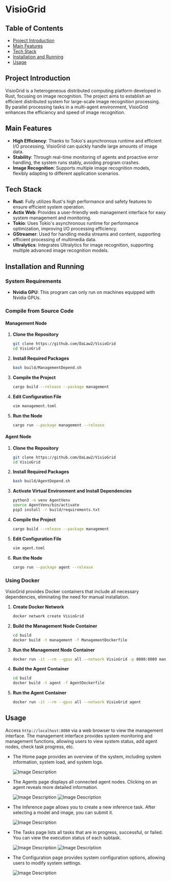 # VisioGrid

## Table of Contents
- [Project Introduction](#project-introduction)
- [Main Features](#main-features)
- [Tech Stack](#tech-stack)
- [Installation and Running](#installation-and-running)
- [Usage](#usage)

## Project Introduction
VisioGrid is a heterogeneous distributed computing platform developed in Rust, focusing on image recognition. The project aims to establish an efficient distributed system for large-scale image recognition processing. By parallel processing tasks in a multi-agent environment, VisioGrid enhances the efficiency and speed of image recognition.

## Main Features
- **High Efficiency**: Thanks to Tokio's asynchronous runtime and efficient I/O processing, VisioGrid can quickly handle large amounts of image data.
- **Stability**: Through real-time monitoring of agents and proactive error handling, the system runs stably, avoiding program crashes.
- **Image Recognition**: Supports multiple image recognition models, flexibly adapting to different application scenarios.

## Tech Stack
- **Rust**: Fully utilizes Rust's high performance and safety features to ensure efficient system operation.
- **Actix Web**: Provides a user-friendly web management interface for easy system management and monitoring.
- **Tokio**: Uses Tokio's asynchronous runtime for performance optimization, improving I/O processing efficiency.
- **GStreamer**: Used for handling media streams and content, supporting efficient processing of multimedia data.
- **Ultralytics**: Integrates Ultralytics for image recognition, supporting multiple advanced image recognition models.

## Installation and Running

### System Requirements
- **Nvidia GPU**: This program can only run on machines equipped with Nvidia GPUs.

### Compile from Source Code

#### Management Node
1. **Clone the Repository**
    ```bash
    git clone https://github.com/DaLaw2/VisioGrid
    cd VisioGrid
    ```
2. **Install Required Packages**
    ```bash
    bash build/ManagementDepend.sh
    ```
3. **Compile the Project**
    ```bash
    cargo build --release --package management
    ```
4. **Edit Configuration File**
    ```bash
    vim management.toml
    ```
5. **Run the Node**
    ```bash
    cargo run --package management --release
    ```

#### Agent Node

1. **Clone the Repository**
    ```bash
    git clone https://github.com/DaLaw2/VisioGrid
    cd VisioGrid
    ```
2. **Install Required Packages**
    ```bash
    bash build/AgentDepend.sh
    ```
3. **Activate Virtual Environment and Install Dependencies**
    ```bash
    python3 -m venv AgentVenv
    source AgentVenv/bin/activate
    pip3 install -r build/requirements.txt
    ```
4. **Compile the Project**
    ```bash
    cargo build --release --package management
    ```
5. **Edit Configuration File**
    ```bash
    vim agent.toml
    ```
6. **Run the Node**
    ```bash
    cargo run --package agent --release
    ```

### Using Docker
VisioGrid provides Docker containers that include all necessary dependencies, eliminating the need for manual installation.
1. **Create Docker Network** 
    ```bash
    docker network create VisioGrid
    ```
2. **Build the Management Node Container**
    ```bash
    cd build
    docker build -t management -f ManagementDockerfile
    ```
3. **Run the Management Node Container**
    ```bash
    docker run -it --rm --gpus all --network VisioGrid -p 8080:8080 management
    ```
4. **Build the Agent Container**
    ```bash
    cd build
    docker build -t agent -f AgentDockerfile
    ```
5. **Run the Agent Container**
    ```bash
    docker run -it --rm --gpus all --network VisioGrid agent
    ```

## Usage
Access `http://localhost:8080` via a web browser to view the management interface. The management interface provides system monitoring and management functions, allowing users to view system status, add agent nodes, check task progress, etc.
- The Home page provides an overview of the system, including system information, system load, and system logs.

  ![Image Description](github/Home.png)
- The Agents page displays all connected agent nodes. Clicking on an agent reveals more detailed information.

  ![Image Description](github/Agents-1.png)
  ![Image Description](github/Agents-2.png)
- The Inference page allows you to create a new inference task. After selecting a model and image, you can submit it.

  ![Image Description](github/Inference.png)
- The Tasks page lists all tasks that are in progress, successful, or failed. You can view the execution status of each subtask.

  ![Image Description](github/Task-1.png)
  ![Image Description](github/Task-2.png)
- The Configuration page provides system configuration options, allowing users to modify system settings.

  ![Image Description](github/Config.png)
